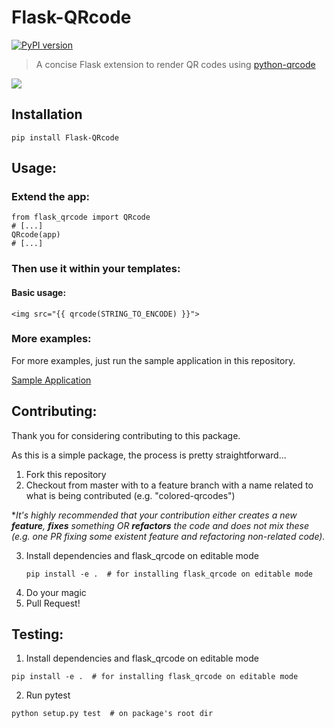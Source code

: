 Flask-QRcode
============
[![PyPI version](https://badge.fury.io/py/Flask-QRcode.svg)](https://badge.fury.io/py/Flask-QRcode)

> A concise Flask extension to render QR codes using [python-qrcode](https://github.com/lincolnloop/python-qrcode)

![](QRcode.png)

## Installation
    
```
pip install Flask-QRcode
```

## Usage:

### Extend the app:

```
from flask_qrcode import QRcode
# [...]
QRcode(app)
# [...]
```

### Then use it within your templates:

#### Basic usage:

    <img src="{{ qrcode(STRING_TO_ENCODE) }}">
    
### More examples:
For more examples, just run the sample application in this repository.

[Sample Application](https://github.com/marcoagner/Flask-QRcode/tree/master/sample_application)

## Contributing:

Thank you for considering contributing to this package.

As this is a simple package, the process is pretty straightforward...

1. Fork this repository
2. Checkout from master with to a feature branch with a name related to what is being contributed (e.g. "colored-qrcodes")

\**It's highly recommended that your contribution either creates a new **feature**, **fixes** something OR **refactors** the code and does not mix these (e.g. one PR fixing some existent feature and refactoring non-related code).*

3. Install dependencies and flask_qrcode on editable mode
    ```
    pip install -e .  # for installing flask_qrcode on editable mode
    ```
4. Do your magic
5. Pull Request!

## Testing:

1. Install dependencies and flask_qrcode on editable mode
```
pip install -e .  # for installing flask_qrcode on editable mode
```
2. Run pytest
```
python setup.py test  # on package's root dir
```
